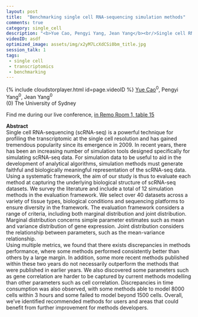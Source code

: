 ```yaml
---
layout: post
title:  "Benchmarking single cell RNA-sequencing simulation methods"
comments: true
category: single_cell
description: "<b>Yue Cao, Pengyi Yang, Jean Yang</b><br/>Single cell RNA-sequencing (scRNA-seq) is a powerf..."
videoID: asdf
optimized_image: assets/img/x2yM7LcXdCSi0bm_title.jpg
session_talk: 1
tags:
 - single cell
 - transcriptomics
 - benchmarking
---
```

{% include cloudstorplayer.html id=page.videoID %}
<u>Yue Cao</u><sup>0</sup>, Pengyi Yang<sup>0</sup>, Jean Yang<sup>0</sup><br/>
\(0\) The University of Sydney

Find me during our live conference, [in Remo Room 1, table 15](https://remo.co)

<b>Abstract</b><br/>
Single cell RNA-sequencing \(scRNA-seq\) is a powerful technique for profiling the transcriptomic at the single cell resolution and has gained tremendous popularity since its emergence in 2009. In recent years, there has been an increasing number of simulation tools designed specifically for simulating scRNA-seq data. For simulation data to be useful to aid in the development of analytical algorithms, simulation methods must generate faithful and biologically meaningful representation of the scRNA-seq data.<br/>Using a systematic framework, the aim of our study is thus to evaluate each method at capturing the underlying biological structure of scRNA-seq datasets. We survey the literature and include a total of 12 simulation methods in the evaluation framework. We select over 40 datasets across a variety of tissue types, biological conditions and sequencing platforms to ensure diversity in the framework. The evaluation framework considers a range of criteria, including both marginal distribution and joint distribution. Marginal distribution concerns simple parameter estimates such as mean and variance distribution of gene expression. Joint distribution considers the relationship between parameters, such as the mean-variance relationship.<br/>Using multiple metrics, we found that there exists discrepancies in methods performance, where some methods performed consistently better than others by a large margin. In addition, some more recent methods published within these two years do not necessarily outperform the methods that were published in earlier years. We also discovered some parameters such as gene correlation are harder to be captured by current methods modelling than other parameters such as cell correlation. Discrepancies in time consumption was also observed, with some methods able to model 8000 cells within 3 hours and some failed to model beyond 1500 cells. Overall, we’ve identified recommended methods for users and areas that could benefit from further improvement for methods developers.
